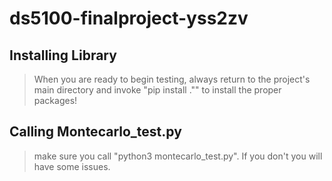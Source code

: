 # ds5100-finalproject-yss2zv

## Installing Library
> When you are ready to begin testing, always return to the project's main directory and
> invoke "pip install ."" to install the proper packages!
    
## Calling Montecarlo_test.py
> make sure you call "python3 montecarlo_test.py". If you don't you will have some issues.
> 